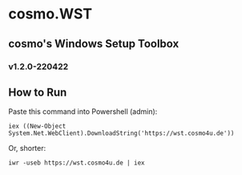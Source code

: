 # cosmo.WST
## cosmo's Windows Setup Toolbox
### v1.2.0-220422

## How to Run
Paste this command into Powershell (admin):
```
iex ((New-Object System.Net.WebClient).DownloadString('https://wst.cosmo4u.de'))
```
Or, shorter:
```
iwr -useb https://wst.cosmo4u.de | iex
```
